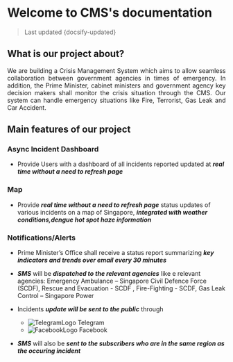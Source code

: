# Welcome to CMS's documentation

> Last updated {docsify-updated}

## What is our project about?

<p style='text-align: justify;'>
We are building a Crisis Management System which aims to allow seamless collaboration between government agencies in times of emergency. In addition, the Prime Minister, cabinet ministers and government agency key decision makers shall monitor the crisis situation through the CMS. Our system can handle emergency situations like Fire, Terrorist, Gas Leak and Car Accident.
</p>

## Main features of our project

### Async Incident Dashboard

- Provide Users with a dashboard of all incidents reported updated at ***__real time without a need to refresh page__***

### Map

- Provide ***__real time without a need to refresh page__*** status updates of various incidents on a map of Singapore, ***__integrated with weather conditions,dengue hot spot haze information__***

### Notifications/Alerts

- Prime Minister’s Office shall receive a	status report summarizing ***__key indicators and
trends over email every 30 minutes__***

- ***__SMS__*** will be ***__dispatched to the relevant agencies__*** like 
e relevant agencies: Emergency Ambulance – Singapore Civil Defence Force (SCDF), Rescue and Evacuation - SCDF
, Fire-Fighting - SCDF, Gas Leak Control – Singapore Power

- Incidents ***__update will be sent to the public__*** through 
    - ![TelegramLogo](https://png2.kisspng.com/sh/64b7ef3001c7857dd7d07fa4d66f020d/L0KzQYm3U8I6N6N4j5H0aYP2gLBuTgRmdJZsitN2LXzyd7E0gB9ueKZ5feQ2aXPyfsS0lPVtbZh3ed82NXHldIK9Vck3P2hnfaI3NUG1QIG9UsUyPWM3S6Y6NEa4RIO6Wb5xdpg=/kisspng-telegram-logo-computer-icons-telegram-5abd1659677be0.5120062515223414654239.png ':size=20%') Telegram
    - ![FacebookLogo](https://upload.wikimedia.org/wikipedia/commons/c/cd/Facebook_logo_%28square%29.png ':size=20%') Facebook
<!-- ***__Telegram  and Facebook___***.  -->

- ***__SMS__*** will also be ***__sent to the subscribers who are in the same region as the occuring incident__***